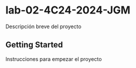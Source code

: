 # lab-02-4C24-2024-JGM

Descripción breve del proyecto

## Getting Started
Instrucciones para empezar el proyecto




